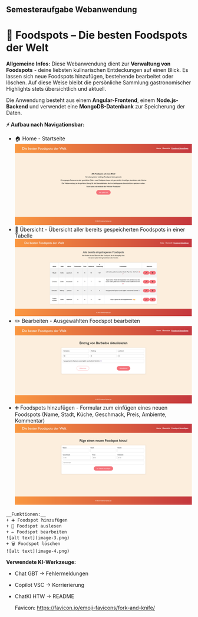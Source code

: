 ## Semesteraufgabe Webanwendung
# 🍴 Foodspots – Die besten Foodspots der Welt

__Allgemeine Infos:__
Diese Webanwendung dient zur __Verwaltung von Foodspots__ - deine liebsten kulinarischen Entdeckungen auf einen Blick.
Es lassen sich neue Foodspots hinzufügen, bestehende bearbeitet oder löschen. 
Auf diese Weise bleibt die persönliche Sammlung gastronomischer Highlights stets übersichtlich und aktuell.

Die Anwendung besteht aus einem __Angular-Frontend__, einem __Node.js-Backend__ und verwendet eine __MongoDB-Datenbank__ zur Speicherung der Daten.


__⚡ Aufbau nach Navigationsbar:__
+ 🏠 Home - Startseite
![alt text](image-1.png)
+ 🔎 Übersicht - Übersicht aller bereits gespeicherten Foodspots in einer Tabelle
![alt text](image.png)
+ ✏️ Bearbeiten - Ausgewählten Foodspot bearbeiten ![alt text](image-3.png)
+ ➕ Foodspots hinzufügen - Formular zum einfügen eines neuen Foodspots (Name, Stadt, Küche, Geschmack, Preis, Ambiente, Kommentar)
![alt text](image-2.png)

```
__Funktionen:__
+ ➕ Foodspot hinzufügen
+ 🔎 Foodspot auslesen
+ ✏️ Foodspot bearbeiten
![alt text](image-3.png)
+ 🗑️ Foodspot löschen
![alt text](image-4.png)
```


__Verwendete KI-Werkzeuge:__
+ Chat GBT -> Fehlermeldungen
+ Copilot VSC -> Korrierierung
+ ChatKI HTW -> README


   Favicon: https://favicon.io/emoji-favicons/fork-and-knife/
   
